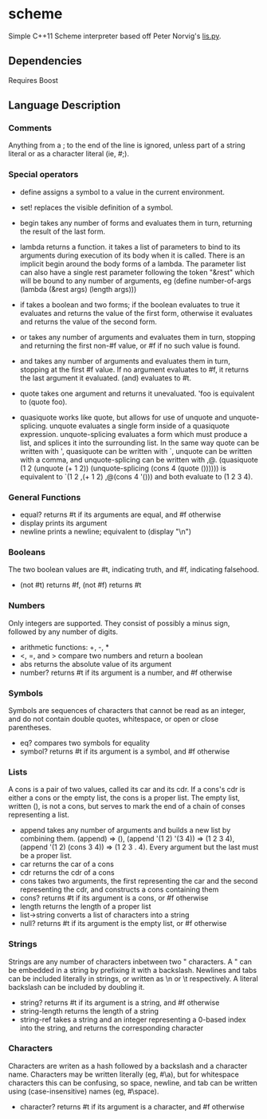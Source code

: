 # scheme

Simple C++11 Scheme interpreter based off Peter Norvig's
[lis.py](http://norvig.com/lispy.html).

## Dependencies

Requires Boost

## Language Description

### Comments

Anything from a ; to the end of the line is ignored, unless part of a
string literal or as a character literal (ie, #\;).

### Special operators

* define assigns a symbol to a value in the current environment.
  
* set! replaces the visible definition of a symbol.

* begin takes any number of forms and evaluates them in turn,
  returning the result of the last form.

* lambda returns a function. it takes a list of parameters to bind to
  its arguments during execution of its body when it is called. There
  is an implicit begin around the body forms of a lambda. The
  parameter list can also have a single rest parameter following the
  token "&rest" which will be bound to any number of arguments, eg
  (define number-of-args (lambda (&rest args) (length args)))

* if takes a boolean and two forms; if the boolean evaluates to true
  it evaluates and returns the value of the first form, otherwise it
  evaluates and returns the value of the second form.

* or takes any number of arguments and evaluates them in turn,
  stopping and returning the first non-#f value, or #f if no such
  value is found.

* and takes any number of arguments and evaluates them in turn,
  stopping at the first #f value. If no argument evaluates to #f, it
  returns the last argument it evaluated. (and) evaluates to #t.

* quote takes one argument and returns it unevaluated. 'foo is
  equivalent to (quote foo).

* quasiquote works like quote, but allows for use of unquote and
  unquote-splicing. unquote evaluates a single form inside of a
  quasiquote expression. unquote-splicing evaluates a form which must
  produce a list, and splices it into the surrounding list. In the
  same way quote can be written with ', quasiquote can be written with
  \`, unquote can be written with a comma, and unquote-splicing can be
  written with ,@. (quasiquote (1 2 (unquote (+ 1 2))
  (unquote-splicing (cons 4 (quote ()))))) is equivalent to \`(1 2 ,(+
  1 2) ,@(cons 4 '())) and both evaluate to (1 2 3 4).

### General Functions

* equal? returns #t if its arguments are equal, and #f otherwise
* display prints its argument
* newline prints a newline; equivalent to (display "\n")

### Booleans

The two boolean values are #t, indicating truth, and #f, indicating
falsehood.

* (not #t) returns #f, (not #f) returns #t

### Numbers

Only integers are supported. They consist of possibly a minus sign,
followed by any number of digits.

* arithmetic functions: +, -, *
* <, =, and > compare two numbers and return a boolean
* abs returns the absolute value of its argument
* number? returns #t if its argument is a number, and #f otherwise

### Symbols

Symbols are sequences of characters that cannot be read as an integer,
and do not contain double quotes, whitespace, or open or close
parentheses.

* eq? compares two symbols for equality
* symbol? returns #t if its argument is a symbol, and #f otherwise

### Lists

A cons is a pair of two values, called its car and its cdr. If a
cons's cdr is either a cons or the empty list, the cons is a proper
list. The empty list, written (), is not a cons, but serves to mark
the end of a chain of conses representing a list.

* append takes any number of arguments and builds a new list by
  combining them. (append) => (), (append '(1 2) '(3 4)) => (1 2 3 4),
  (append '(1 2) (cons 3 4)) => (1 2 3 . 4). Every argument but the
  last must be a proper list.
* car returns the car of a cons
* cdr returns the cdr of a cons
* cons takes two arguments, the first representing the car and the
  second representing the cdr, and constructs a cons containing them
* cons? returns #t if its argument is a cons, or #f otherwise
* length returns the length of a proper list
* list->string converts a list of characters into a string
* null? returns #t if its argument is the empty list, or #f otherwise

### Strings

Strings are any number of characters inbetween two " characters. A "
can be embedded in a string by prefixing it with a backslash. Newlines
and tabs can be included literally in strings, or written as \n or \t
respectively. A literal backslash can be included by doubling it.

* string? returns #t if its argument is a string, and #f otherwise
* string-length returns the length of a string
* string-ref takes a string and an integer representing a 0-based
  index into the string, and returns the corresponding character

### Characters

Characters are writen as a hash followed by a backslash and a
character name. Characters may be written literally (eg, #\a), but for
whitespace characters this can be confusing, so space, newline, and
tab can be written using (case-insensitive) names (eg, #\space).

* character? returns #t if its argument is a character, and #f
  otherwise
